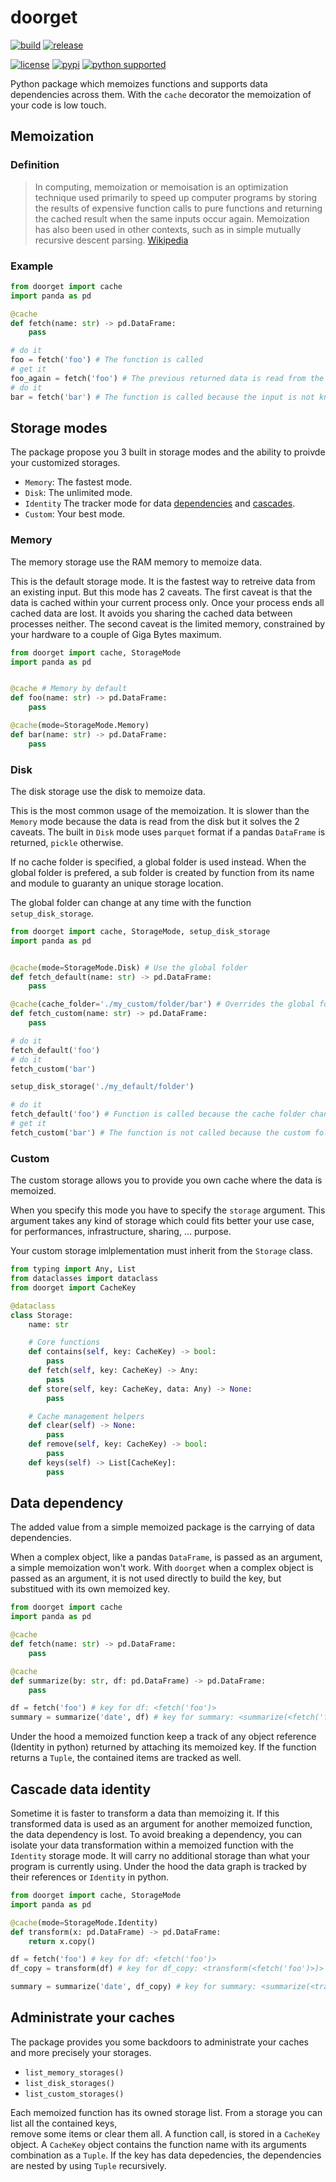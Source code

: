 # doorget

[![build](https://github.com/fdieulle/doorget/actions/workflows/build.yml/badge.svg)](https://github.com/fdieulle/doorget/actions/workflows/build.yml)
[![release](https://github.com/fdieulle/doorget/actions/workflows/release.yml/badge.svg)](https://github.com/fdieulle/doorget/actions/workflows/release.yml)

[![license](https://img.shields.io/badge/license-MIT-blue.svg?maxAge=3600)](./LICENSE) 
[![pypi](https://img.shields.io/pypi/v/doorget.svg)](https://pypi.org/project/doorget/)
[![python supported](https://img.shields.io/pypi/pyversions/doorget.svg)](https://pypi.org/project/doorget/)

Python package which memoizes functions and supports data dependencies across them.
With the `cache` decorator the memoization of your code is low touch.

## Memoization

### Definition

> In computing, memoization or memoisation is an optimization technique used primarily to speed up computer programs by storing the results of expensive function calls to pure functions and returning the cached result when the same inputs occur again. Memoization has also been used in other contexts, such as in simple mutually recursive descent parsing. [Wikipedia](https://en.wikipedia.org/wiki/Memoization) 

### Example

```python
from doorget import cache
import panda as pd

@cache
def fetch(name: str) -> pd.DataFrame:
    pass

# do it
foo = fetch('foo') # The function is called
# get it
foo_again = fetch('foo') # The previous returned data is read from the cache and the function is not called.
# do it
bar = fetch('bar') # The function is called because the input is not known yet
```

## Storage modes

The package propose you 3 built in storage modes and the ability to proivde your customized storages.

* `Memory`: The fastest mode.
* `Disk`: The unlimited mode.
* `Identity` The tracker mode for data [dependencies](#data_dependencies) and [cascades](#cascade_data_identity).
* `Custom`: Your best mode.

### Memory

The memory storage use the RAM memory to memoize data.

This is the default storage mode. It is the fastest way to retreive  data from an existing input. 
But this mode has 2 caveats. The first caveat is that the data is cached within your current process only. Once your process ends all cached data are lost. It avoids you sharing the cached data between processes neither. The second caveat is the limited memory, constrained by your hardware to a couple of Giga Bytes maximum.

```python
from doorget import cache, StorageMode
import panda as pd


@cache # Memory by default
def foo(name: str) -> pd.DataFrame:
    pass

@cache(mode=StorageMode.Memory)
def bar(name: str) -> pd.DataFrame:
    pass

```

### Disk

The disk storage use the disk to memoize data.

This is the most common usage of the memoization. It is slower than the `Memory` mode because the data is read from
the disk but it solves the 2 caveats. The built in `Disk` mode uses `parquet` format if a pandas `DataFrame`
is returned, `pickle` otherwise.

If no cache folder is specified, a global folder is used instead. When the global folder is prefered, a sub folder is created by function from its name and module to guaranty an unique storage location. 

The global folder can change at any time with the function `setup_disk_storage`.

```python
from doorget import cache, StorageMode, setup_disk_storage
import panda as pd


@cache(mode=StorageMode.Disk) # Use the global folder
def fetch_default(name: str) -> pd.DataFrame:
    pass

@cache(cache_folder='./my_custom/folder/bar') # Overrides the global folder
def fetch_custom(name: str) -> pd.DataFrame:
    pass

# do it
fetch_default('foo')
# do it
fetch_custom('bar')

setup_disk_storage('./my_default/folder')

# do it
fetch_default('foo') # Function is called because the cache folder changed
# get it
fetch_custom('bar') # The function is not called because the custom folder is unchanged
```

### Custom

The custom storage allows you to provide you own cache where the data is memoized.

When you specify this mode you have to specify the `storage` argument. This argument takes any kind of storage which could fits better your use case, for performances, infrastructure, sharing, ... purpose.

Your custom storage imlplementation must inherit from the `Storage` class.

```python
from typing import Any, List
from dataclasses import dataclass
from doorget import CacheKey

@dataclass
class Storage:
    name: str

    # Core functions
    def contains(self, key: CacheKey) -> bool:
        pass
    def fetch(self, key: CacheKey) -> Any:
        pass
    def store(self, key: CacheKey, data: Any) -> None:
        pass

    # Cache management helpers
    def clear(self) -> None:
        pass
    def remove(self, key: CacheKey) -> bool:
        pass
    def keys(self) -> List[CacheKey]:
        pass
```

## Data dependency

The added value from a simple memoized package is the carrying of data dependencies. 

When a complex object, like a pandas `DataFrame`, is passed as an argument, a simple memoization won't work.
With `doorget` when a complex object is passed as an argument, it is not used directly to build the key, but substitued with its own memoized key.

```python
from doorget import cache
import panda as pd

@cache
def fetch(name: str) -> pd.DataFrame:
    pass

@cache
def summarize(by: str, df: pd.DataFrame) -> pd.DataFrame:
    pass

df = fetch('foo') # key for df: <fetch('foo')>
summary = summarize('date', df) # key for summary: <summarize(<fetch('foo')>, 'daily')>

```

Under the hood a memoized function keep a track of any object reference (Identity in python) returned by attaching its 
memoized key. If the function returns a `Tuple`, the contained items are tracked as well.


## Cascade data identity

Sometime it is faster to transform a data than memoizing it. If this transformed data is used as an argument for another memoized function, the data dependency is lost. To avoid breaking a dependency, you can isolate your
data transformation within a memoized function with the `Identity` storage mode. It will carry no additional storage
than what your program is currently using. Under the hood the data graph is tracked by their references or `Identity`
in python.

```python
from doorget import cache, StorageMode
import panda as pd

@cache(mode=StorageMode.Identity)
def transform(x: pd.DataFrame) -> pd.DataFrame:
    return x.copy()

df = fetch('foo') # key for df: <fetch('foo')>
df_copy = transform(df) # key for df_copy: <transform(<fetch('foo')>)>

summary = summarize('date', df_copy) # key for summary: <summarize(<transform(<fetch('foo')>)>, 'daily')>
```

## Administrate your caches

The package provides you some backdoors to administrate your caches and more precisely your storages.

* `list_memory_storages()`
* `list_disk_storages()`
* `list_custom_storages()`

Each memoized function has its owned storage list. From a storage you can list all the contained keys,  
remove some items or clear them all. A function call, is stored in a `CacheKey` object. A `CacheKey` object 
contains the function name with its arguments combination as a `Tuple`. If the key has data depedencies, 
the dependencies are nested by using `Tuple` recursively.